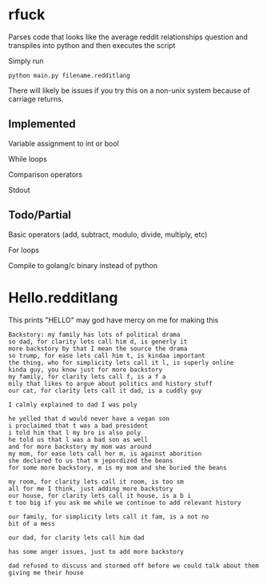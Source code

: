 # rfuck

Parses code that looks like the average reddit relationships question and transpiles into python and then executes the script

Simply run 
```
python main.py filename.redditlang
```

There will likely be issues if you try this on a non-unix system because of carriage returns. 

## Implemented

Variable assignment to int or bool

While loops

Comparison operators

Stdout 

## Todo/Partial

Basic operators (add, subtract, modulo, divide, multiply, etc)

For loops

Compile to golang/c binary instead of python


# Hello.redditlang

This prints "HELLO" may god have mercy on me for making this


```
Backstory: my family has lots of political drama
so dad, for clarity lets call him d, is generly it
more backstory by that I mean the source the drama
so trump, for ease lets call him t, is kindaa important
the thing, who for simplicity lets call it l, is superly online
kinda guy, you know just for more backstory
my family, for clarity lets call f, is a f a
mily that likes to argue about politics and history stuff
our cat, for clarity lets call it dad, is a cuddly guy

I calmly explained to dad I was poly

he yelled that d would never have a vegan son
i proclaimed that t was a bad president
i told him that l my bro is also poly
he told us that l was a bad son as well
and for more backstory my mom was around
my mom, for ease lets call her m, is against aborition
she declared to us that m jepordized the beans
for some more backstory, m is my mom and she buried the beans 

my room, for clarity lets call it room, is too sm
all for me I think, just adding more backstory
our house, for clarity lets call it house, is a b i
t too big if you ask me while we continue to add relevant history

our family, for simplicity lets call it fam, is a not no
bit of a mess

our dad, for clarity lets call him dad

has some anger issues, just to add more backstory

dad refused to discuss and stormed off before we could talk about them giving me their house

```
